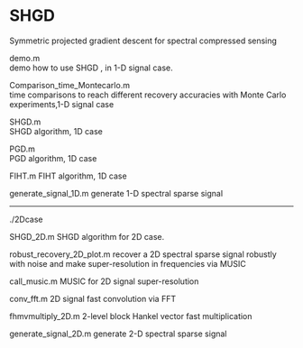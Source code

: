 # SHGD
Symmetric projected gradient descent for spectral compressed sensing 



demo.m  
demo how to use SHGD , in 1-D signal case. 

Comparison_time_Montecarlo.m   
time comparisons to reach different recovery accuracies with Monte Carlo experiments,1-D signal case   

SHGD.m  
SHGD algorithm, 1D case

PGD.m  
PGD algorithm, 1D case

FIHT.m 
 FIHT algorithm, 1D case

generate_signal_1D.m
generate 1-D spectral sparse signal

--------------------------------------------------------------------------------
./2Dcase

SHGD_2D.m
 SHGD algorithm for 2D case.

robust_recovery_2D_plot.m
recover  a 2D spectral sparse signal  robustly with noise and make super-resolution in frequencies via MUSIC

call_music.m
MUSIC for 2D  signal super-resolution

conv_fft.m
2D signal fast convolution via FFT

fhmvmultiply_2D.m
2-level block Hankel vector fast multiplication

generate_signal_2D.m
generate 2-D spectral sparse signal
